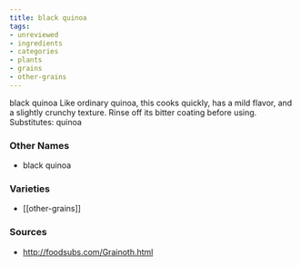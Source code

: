 ```yaml
---
title: black quinoa
tags:
- unreviewed
- ingredients
- categories
- plants
- grains
- other-grains
---
```

black quinoa Like ordinary quinoa, this cooks quickly, has a mild flavor, and a slightly crunchy texture. Rinse off its bitter coating before using. Substitutes: quinoa

### Other Names

* black quinoa

### Varieties

* [[other-grains]]

### Sources
* http://foodsubs.com/Grainoth.html
